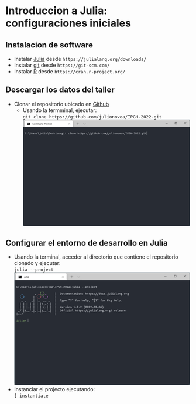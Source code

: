 # Introduccion a Julia: configuraciones iniciales

## Instalacion de software
* Instalar [Julia](https://julialang.org/downloads/) desde `https://julialang.org/downloads/`
* Instalar [git](https://git-scm.com/) desde `https://git-scm.com/`
* Instalar [R](https://cran.r-project.org/) desde `https://cran.r-project.org/`


## Descargar los datos del taller
* Clonar el repositorio ubicado en [Github](https://github.com/julionovoa/IPGH-2022.git)
    * Usando la termminal, ejecutar:<br/>`git clone https://github.com/julionovoa/IPGH-2022.git`
![](/etc/00.png)

## Configurar el entorno de desarrollo en Julia
* Usando la terminal, acceder al directorio que contiene el repositorio clonado y ejecutar:<br/>`julia --project`
![](/etc/01.png)
* Instanciar el projecto ejecutando:<br/>`] instantiate`